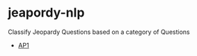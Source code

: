 # jeapordy-nlp
Classify Jeopardy Questions based on a category of Questions

- [AP1](https://docs.google.com/document/d/11okQl8qqTiZvD-oPMjyudKt51bAc_35ENton_FCwioM/edit?usp=sharing)
